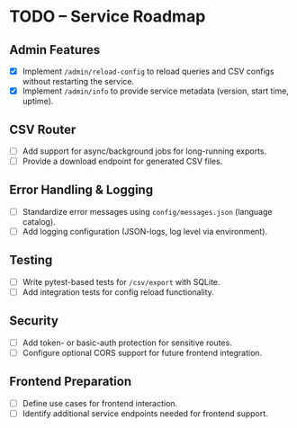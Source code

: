 # TODO – Service Roadmap

## Admin Features
- [X] Implement `/admin/reload-config` to reload queries and CSV configs without restarting the service.
- [X] Implement `/admin/info` to provide service metadata (version, start time, uptime).

## CSV Router
- [ ] Add support for async/background jobs for long-running exports.
- [ ] Provide a download endpoint for generated CSV files.

## Error Handling & Logging
- [ ] Standardize error messages using `config/messages.json` (language catalog).
- [ ] Add logging configuration (JSON-logs, log level via environment).

## Testing
- [ ] Write pytest-based tests for `/csv/export` with SQLite.
- [ ] Add integration tests for config reload functionality.

## Security
- [ ] Add token- or basic-auth protection for sensitive routes.
- [ ] Configure optional CORS support for future frontend integration.

## Frontend Preparation
- [ ] Define use cases for frontend interaction.
- [ ] Identify additional service endpoints needed for frontend support.